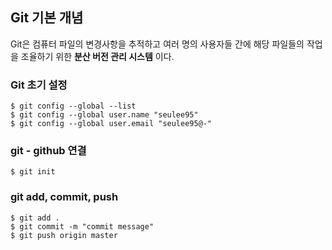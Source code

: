 ## Git 기본 개념
Git은 컴퓨터 파일의 변경사항을 추적하고 여러 명의 사용자들 간에 해당 파일들의 작업을 조율하기 위한 **분산 버전 관리 시스템** 이다.

### Git 초기 설정
```
$ git config --global --list
$ git config --global user.name "seulee95"
$ git config --global user.email "seulee95@-"
```
### git - github 연결
```
$ git init
```
### git add, commit, push
```
$ git add .
$ git commit -m "commit message"
$ git push origin master
```

